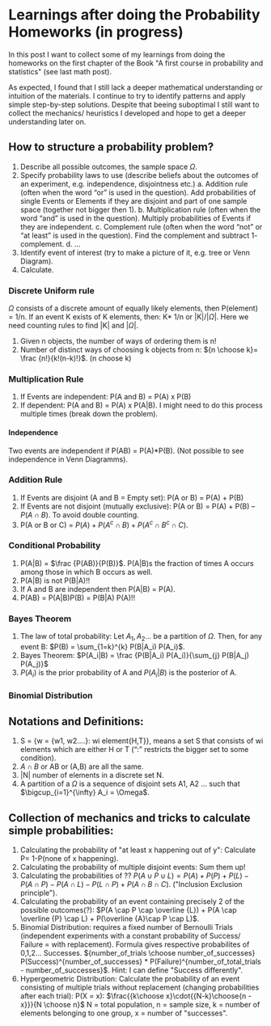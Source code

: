 # Learnings after doing the Probability Homeworks (in progress)

In this post I want to collect some of my learnings from doing the homeworks on the first chapter of the Book "A first course in probability and statistics" (see last math post).

As expected, I found that I still lack a deeper mathematical understanding or intuition of the materials. I continue to try to identify patterns and apply simple step-by-step solutions. 
Despite that beeing suboptimal I still want to collect the mechanics/ heuristics I developed and hope to get a deeper understanding later on.

## How to structure a probability problem?
1.	Describe all possible outcomes, the sample space $\Omega$.
2.	Specify probability laws to use (describe beliefs about the outcomes of an experiment, e.g. independence, disjointness etc.)
a.	Addition rule (often when the word “or” is used in the question). Add probabilities of single Events or Elements if they are disjoint and part of one sample space (together not bigger then 1).
b.	Multiplication rule (often when the word “and” is used in the question). Multiply probabilities of Events if they are independent.
c.	Complement rule (often when the word “not” or “at least” is used in the question). Find the complement and subtract 1- complement.
d.	…
3.	Identify event of interest (try to make a picture of it, e.g. tree or Venn Diagram).
4.	Calculate.

### Discrete Uniform rule
$\Omega$ consists of a discrete amount of equally likely elements, then P(element) = 1/n. If an event K exists of K elements, then: K* 1/n or |K|/$|\Omega|$. Here we need counting rules to find |K| and $|\Omega|$.
1.	Given n objects, the number of ways of ordering them is n!
2.	Number of distinct ways of choosing k objects from n: ${n \choose k}= \frac {n!}{k!(n-k)!}$. (n choose k)

### Multiplication Rule
1.	If Events are independent: P(A and B) = P(A) x P(B)
2.	If dependent: P(A and B) = P(A) x P(A|B). I might need to do this process multiple times (break down the problem).

#### Independence
Two events are independent if P(AB) = P(A)*P(B). (Not possible to see independence in Venn Diagramms).

### Addition Rule
1.	If Events are disjoint (A and B = Empty set): P(A or B) = P(A) + P(B)
2.	If Events are not disjoint (mutually exclusive): P(A or B) = P(A) + P(B) – $P(A \cap B)$. To avoid double counting.
3.	P(A or B or C) = $P(A) + P(A^{c} \cap B) + P(A^{c} \cap B^{c} \cap C)$.

### Conditional Probability
1.	P(A|B) = $\frac {P(AB)}{P(B)}$. P(A|B)s the fraction of times A occurs among those in which B occurs as well.
2.	P(A|B) is not P(B|A)!!
3.	If A and B are independent then P(A|B) = P(A).
4.	P(AB) = P(A|B)P(B) = P(B|A) P(A)!!

### Bayes Theorem
1.	The law of total probability: Let $A_1, A_2 …$ be a partition of $\Omega$. Then, for any event B: $P(B) = \sum_{1=k}^{k} P(B|A_i) P(A_i)$.
2.	Bayes Theorem: $P(A_i|B) = \frac {P(B|A_i) P(A_i)}{\sum_{j} P(B|A_j) P(A_j)}$
3.	$P(A_i)$ is the prior probability of A and $P(A_i|B)$ is the posterior of A.

### Binomial Distribution

## Notations and Definitions:
1.	S = {w = {w1, w2….}: wi element{H,T}}, means a set S that consists of wi elements which are either H or T (“:” restricts the bigger set to some condition).
2.	$A \cap B$ or AB or (A,B) are all the same.
3.	|N| number of elements in a discrete set N.
4.	A partition of a $\Omega$ is a sequence of disjoint sets A1, A2 … such that $\bigcup_{i=1}^{\infty} A_i = \Omega$.


## Collection of mechanics and tricks to calculate simple probabilities:

1. Calculating the probability of "at least x happening out of y": Calculate P= 1-P(none of x happening).
2. Calculating the probability of multiple disjoint events: Sum them up!
3. Calculating the probabilities of ?? $P(A \cup P \cup L) = P(A) + P(P) + P(L) - P(A \cap P) - P(A \cap L) - P(L \cap P) +  P(A \cap B \cap C)$. ("Inclusion Exclusion principle").
4. Calculating the probability of an event containing precisely 2 of the possible outcomes(?): $P(A \cap P \cap \overline {L}) + P(A \cap \overline {P} \cap L) + P(\overline {A}\cap P \cap L)$.
5. Binomial Distribution: requires a fixed number of Bernoulli Trials (independent experiments with a constant probability of Success/ Failure = with replacement). Formula gives respective probabilites of 0,1,2... Successes. ${number_of_trials \choose number_of_successes}  P(Success)^{number_of_successes} * P(Failure)^{number_of_total_trials - number_of_successes}$. Hint: I can define "Success differently".
6. Hypergeometric Distribution: Calculate the probability of an event consisting of multiple trials without replacement (changing probabilities after each trial): P(X = x): $\frac{{k\choose x}\cdot{{N-k}\choose{n - x}}}{N \choose n}$ N = total population, n = sample size, k = number of elements belonging to one group, x = number of "successes".
